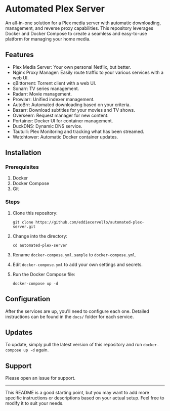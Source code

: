 Automated Plex Server
=====================

An all-in-one solution for a Plex media server with automatic downloading, management, and reverse proxy capabilities. This repository leverages Docker and Docker Compose to create a seamless and easy-to-use platform for managing your home media.

Features
--------

-   Plex Media Server: Your own personal Netflix, but better.
-   Nginx Proxy Manager: Easily route traffic to your various services with a web UI.
-   qBittorrent: Torrent client with a web UI.
-   Sonarr: TV series management.
-   Radarr: Movie management.
-   Prowlarr: Unified indexer management.
-   AutoBrr: Automated downloading based on your criteria.
-   Bazarr: Download subtitles for your movies and TV shows.
-   Overseerr: Request manager for new content.
-   Portainer: Docker UI for container management.
-   DuckDNS: Dynamic DNS service.
-   Tautulli: Plex Monitoring and tracking what has been streamed.
-   Watchtower: Automatic Docker container updates.

Installation
------------

### Prerequisites

1.  Docker
2.  Docker Compose
3.  Git

### Steps

1.  Clone this repository:

    `git clone https://github.com/eddiecervello/automated-plex-server.git`

2.  Change into the directory:

    `cd automated-plex-server`

3.  Rename `docker-compose.yml.sample` to `docker-compose.yml`.

4.  Edit `docker-compose.yml` to add your own settings and secrets.

5.  Run the Docker Compose file:

    `docker-compose up -d`

Configuration
-------------

After the services are up, you'll need to configure each one. Detailed instructions can be found in the `docs/` folder for each service.

Updates
-------

To update, simply pull the latest version of this repository and run `docker-compose up -d` again.

Support
-------

Please open an issue for support.

* * * * *

This README is a good starting point, but you may want to add more specific instructions or descriptions based on your actual setup. Feel free to modify it to suit your needs.
